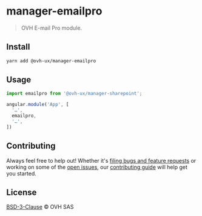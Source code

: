# manager-emailpro

> OVH E-mail Pro module.

## Install

```sh
yarn add @ovh-ux/manager-emailpro
```

## Usage

```js
import emailpro from '@ovh-ux/manager-sharepoint';

angular.module('App', [
  '…',
  emailpro,
  '…',
])
```

## Contributing

Always feel free to help out! Whether it's [filing bugs and feature requests](https://github.com/ovh/manager/issues/new) or working on some of the [open issues](https://github.com/ovh/manager/issues), our [contributing guide](https://github.com/ovh/manager/blob/master/CONTRIBUTING.md) will help get you started.

## License

[BSD-3-Clause](https://github.com/ovh/manager/blob/master/LICENSE) © OVH SAS
